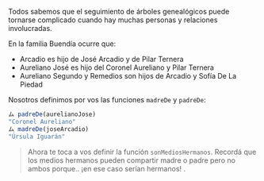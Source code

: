 Todos sabemos que el seguimiento de árboles genealógicos puede tornarse complicado cuando hay muchas personas y relaciones involucradas. 
 
En la familia Buendía ocurre que:

* Arcadio es hijo de José Arcadio y de Pilar Ternera
* Aureliano José es hijo del Coronel Aureliano y Pilar Ternera
* Aureliano Segundo y Remedios son hijos de Arcadio y Sofía De La Piedad
 
Nosotros definimos por vos las funciones `madreDe` y `padreDe`:
 
```javascript
ム padreDe(aurelianoJose)
"Coronel Aureliano"
ム madreDe(joseArcadio)
"Úrsula Iguarán"
```
 
> Ahora te toca a vos definir la función `sonMediosHermanos`. Recordá que los medios hermanos pueden compartir madre o padre pero no ambos porque.. ¡en ese caso serían hermanos! .
